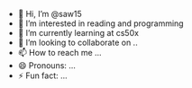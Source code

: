 - 👋 Hi, I’m @saw15
- 👀 I’m interested in reading and programming
- 🌱 I’m currently learning at cs50x
- 💞️ I’m looking to collaborate on ..
- 📫 How to reach me ...
- 😄 Pronouns: ...
- ⚡ Fun fact: ...

<!---
saw15/saw15 is a ✨ special ✨ repository because its `README.md` (this file) appears on your GitHub profile.
You can click the Preview link to take a look at your changes.
--->
